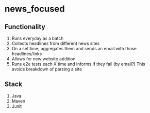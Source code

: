 # news_focused

## Functionality
1. Runs everyday as a batch
2. Collects headlines from different news sites
3. On a set time, aggregates them and sends an email with those headlines/links
4. Allows for new website addition
5. Runs e2e tests each X time and informs if they fail (by email?)
This avoids breakdown of parsing a site

## Stack
1. Java
2. Maven
3. Junit
